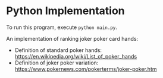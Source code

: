 # Python Implementation

To run this program, execute `python main.py`.

An implementation of ranking joker poker card hands:

- Definition of standard poker hands: <https://en.wikipedia.org/wiki/List_of_poker_hands>
- Definition of joker poker variation: <https://www.pokernews.com/pokerterms/joker-poker.htm>
